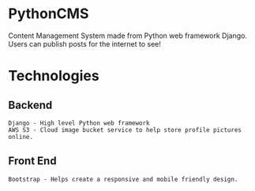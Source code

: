 # PythonCMS
 Content Management System made from Python web framework Django. Users can publish posts for the internet to see!

# Technologies 
## Backend  
	Django - High level Python web framework  
	AWS S3 - Cloud image bucket service to help store profile pictures online.  
	
## Front End  
	Bootstrap - Helps create a responsive and mobile friendly design.  
